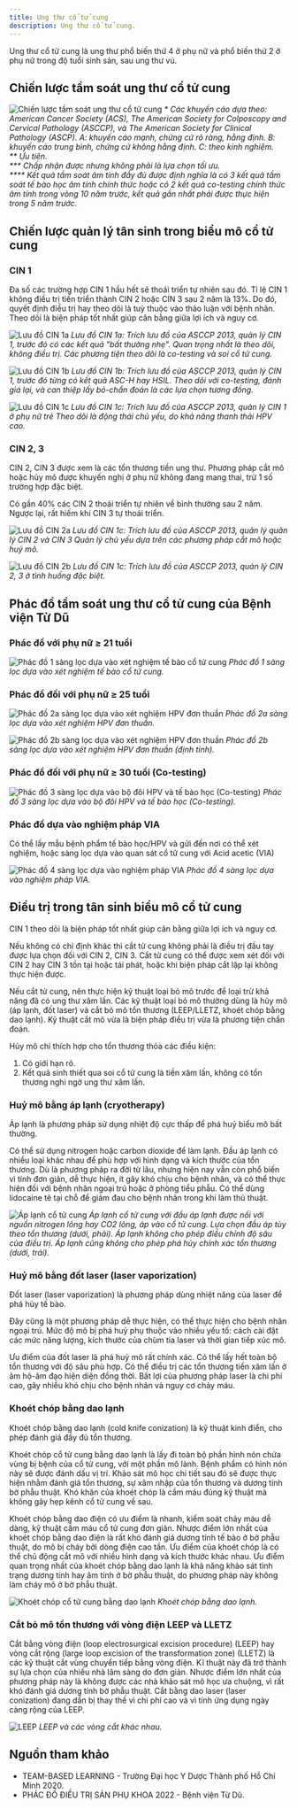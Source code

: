 ```yaml
---
title: Ung thư cổ tử cung
description: Ung thư cổ tử cung.
---
```


Ung thư cổ tử cung là ung thư phổ biến thứ 4 ở phụ nữ và phổ biến thứ 2 ở phụ nữ trong độ tuổi sinh sản, sau ung thư vú.

## Chiến lược tầm soát ung thư cổ tử cung

![Chiến lược tầm soát ung thư cổ tử cung](../../../assets/phu-khoa/ung-thu-co-tu-cung/chien-luoc-tam-soat-ung-thu-co-tu-cung.png)
_\* Các khuyến cáo dựa theo: American Cancer Society (ACS), The American Society for Colposcopy and Cervical Pathology (ASCCP), và The American Society for Clinical Pathology (ASCP). A: khuyến cáo mạnh, chứng cứ rõ ràng, hằng định. B: khuyến cáo trung bình, chứng cứ không hằng định. C: theo kinh nghiệm.<br>** Ưu tiên.<br>\*** Chấp nhận được nhưng không phải là lựa chọn tối ưu.<br>\*\*\*\* Kết quả tầm soát âm tính đầy đủ được định nghĩa là có 3 kết quả tầm soát tế bào học âm tính chính thức hoặc có 2 kết quả co-testing chính thức âm tính trong vòng 10 năm trước, kết quả gần nhất phải được thực hiện trong 5 năm trước._

## Chiến lược quản lý tân sinh trong biểu mô cổ tử cung

### CIN 1

Đa số các trường hợp CIN 1 hầu hết sẽ thoái triển tự nhiên sau đó. Tỉ lệ CIN 1 không điều trị tiến triển thành CIN 2 hoặc CIN 3 sau 2 năm là 13%. Do đó, quyết định điều trị hay theo dõi là tuỳ thuộc vào thảo luận với bệnh nhân. Theo dõi là biện pháp tốt nhất giúp cân bằng giữa lợi ích và nguy cơ.

![Lưu đồ CIN 1a](../../../assets/phu-khoa/ung-thu-co-tu-cung/luu-do-cin-1a-asccp-2013.png)
_Lưu đồ CIN 1a: Trích lưu đồ của ASCCP 2013, quản lý CIN 1, trước đó có các kết quả "bất thường nhẹ". Quan trọng nhất là theo dõi, không điều trị. Các phương tiện theo dõi là co-testing và soi cổ tử cung._

![Lưu đồ CIN 1b](../../../assets/phu-khoa/ung-thu-co-tu-cung/luu-do-cin-1b-asccp-2013.png)
_Lưu đồ CIN 1b: Trích lưu đồ của ASCCP 2013, quản lý CIN 1, trước đó từng có kết quả ASC-H hay HSIL. Theo dõi với co-testing, đánh giá lại, và can thiệp lấy bỏ-chẩn đoán là các lựa chọn tương đồng._

![Lưu đồ CIN 1c](../../../assets/phu-khoa/ung-thu-co-tu-cung/luu-do-cin-1c-asccp-2013.png)
_Lưu đồ CIN 1c: Trích lưu đồ của ASCCP 2013, quản lý CIN 1 ở phụ nữ trẻ Theo dõi là động thái chủ yếu, do khả năng thanh thải HPV cao._

### CIN 2, 3

CIN 2, CIN 3 được xem là các tổn thương tiền ung thư. Phương pháp cắt mô hoặc hủy mô được khuyến nghị ở phụ nữ không đang mang thai, trừ 1 số trường hợp đặc biệt.

Có gần 40% các CIN 2 thoái triển tự nhiên về bình thường sau 2 năm. Ngược lại, rất hiếm khi CIN 3 tự thoái triển.

![Lưu đồ CIN 2a](../../../assets/phu-khoa/ung-thu-co-tu-cung/luu-do-cin-2a-asccp-2013.png)
_Lưu đồ CIN 1c: Trích lưu đồ của ASCCP 2013, quản lý quản lý CIN 2 và CIN 3 Quản lý chủ yếu dựa trên các phương pháp cắt mô hoặc huỷ mô._

![Lưu đồ CIN 2b](../../../assets/phu-khoa/ung-thu-co-tu-cung/luu-do-cin-2b-asccp-2013.png)
_Lưu đồ CIN 1c: Trích lưu đồ của ASCCP 2013, quản lý CIN 2, 3 ở tình huống đặc biệt._

## Phác đồ tầm soát ung thư cổ tử cung của Bệnh viện Từ Dũ

### Phác đồ với phụ nữ &ge; 21 tuổi

![Phác đồ 1 sàng lọc dựa vào xét nghiệm tế bào cổ tử cung](../../../assets/phu-khoa/ung-thu-co-tu-cung/phac-do-1-phu-nu-21-tuoi.png)
_Phác đồ 1 sàng lọc dựa vào xét nghiệm tế bào cổ tử cung._

### Phác đồ đối với phụ nữ &ge; 25 tuổi

![Phác đồ 2a sàng lọc dựa vào xét nghiệm HPV đơn thuần](../../../assets/phu-khoa/ung-thu-co-tu-cung/phac-do-2a-phu-nu-25-tuoi.png)
_Phác đồ 2a sàng lọc dựa vào xét nghiệm HPV đơn thuần._

![Phác đồ 2b sàng lọc dựa vào xét nghiệm HPV đơn thuần](../../../assets/phu-khoa/ung-thu-co-tu-cung/phac-do-2b-phu-nu-25-tuoi.png)
_Phác đồ 2b sàng lọc dựa vào xét nghiệm HPV đơn thuần (định tính)._

### Phác đồ đối với phụ nữ &ge; 30 tuổi (Co-testing)

![Phác đồ 3 sàng lọc dựa vào bộ đôi HPV và tế bào học (Co-testing)](../../../assets/phu-khoa/ung-thu-co-tu-cung/phac-do-3-phu-nu-30-tuoi.png)
_Phác đồ 3 sàng lọc dựa vào bộ đôi HPV và tế bào học (Co-testing)._

### Phác đồ dựa vào nghiệm pháp VIA

Có thể lấy mẫu bệnh phẩm tế bào học/HPV và gửi đến nơi có thể xét nghiệm, hoặc sàng lọc dựa vào quan sát cổ tử cung với Acid acetic (VIA)

![Phác đồ 4 sàng lọc dựa vào nghiệm pháp VIA](../../../assets/phu-khoa/ung-thu-co-tu-cung/phac-do-4-via.png)
_Phác đồ 4 sàng lọc dựa vào nghiệm pháp VIA._

## Điều trị trong tân sinh biểu mô cổ tử cung

CIN 1 theo dõi là biện pháp tốt nhất giúp cân bằng giữa lợi ích và nguy cơ.

Nếu không có chỉ định khác thì cắt tử cung không phải là điều trị đầu tay được lựa chọn đối với CIN 2, CIN 3. Cắt tử cung có thể được xem xét đối với CIN 2 hay CIN 3 tồn tại hoặc tái phát, hoặc khi biện pháp cắt lặp lại không thực hiện được.

Nếu cắt tử cung, nên thực hiện kỹ thuật loại bỏ mô trước để loại trừ khả năng đã có ung thư xâm lấn. Các kỹ thuật loại bỏ mô thường dùng là hủy mô (áp lạnh, đốt laser) và cắt bỏ mô tổn thương (LEEP/LLETZ, khoét chóp bằng dao lạnh). Kỹ thuật cắt mô vừa là biện pháp điều trị vừa là phương tiện chẩn đoán.

Hủy mô chỉ thích hợp cho tổn thương thỏa các điều kiện:

1. Có giới hạn rõ.
2. Kết quả sinh thiết qua soi cổ tử cung là tiền xâm lấn, không có tổn thương nghi ngờ ung thư xâm lấn.

### Huỷ mô bằng áp lạnh (cryotherapy)

Áp lạnh là phương pháp sử dụng nhiệt độ cực thấp để phá huỷ biểu mô bất thường.

Có thể sử dụng nitrogen hoặc carbon dioxide để làm lạnh. Đầu áp lạnh có nhiều loại khác nhau để phù hợp với hình dạng và kích thước của tổn thương. Dù là phương pháp ra đời từ lâu, nhưng hiện nay vẫn còn phổ biến vì tính đơn giản, dễ thực hiện, ít gây khó chịu cho bệnh nhân, và có thể thực hiện đối với bệnh nhân ngoại trú hoặc ở phòng tiểu phẫu. Có thể dùng lidocaine tê tại chỗ để giảm đau cho bệnh nhân trong khi làm thủ thuật.

![Áp lạnh cổ tử cung](../../../assets/phu-khoa/ung-thu-co-tu-cung/ap-lanh-co-tu-cung.png)
_Áp lạnh cổ tử cung với đầu áp lạnh được nối với nguồn nitrogen lỏng hay CO2 lỏng, áp vào cổ tử cung. Lựa chọn đầu áp tùy theo tổn thương (dưới, phải). Áp lạnh không cho phép điều chỉnh độ sâu của điều trị. Áp lạnh cũng không cho phép phá hủy chính xác tổn thương (dưới, trái)._

### Huỷ mô bằng đốt laser (laser vaporization)

Đốt laser (laser vaporization) là phương pháp dùng nhiệt năng của laser để phá hủy tế bào.

Đây cũng là một phương pháp dễ thực hiện, có thể thực hiện cho bệnh nhân ngoại trú. Mức độ mô bị phá huỷ phụ thuộc vào nhiều yếu tố: cách cài đặt các mức năng lượng, kích thước của chùm tia laser và thời gian tiếp xúc mô.

Ưu điểm của đốt laser là phá huỷ mô rất chính xác. Có thể lấy hết toàn bộ tổn thương với độ sâu phù hợp. Có thể điều trị các tổn thương tiền xâm lấn ở âm hộ-âm đạo hiện diện đồng thời. Bất lợi của phương pháp laser là chi phí cao, gây nhiều
khó chịu cho bệnh nhân và nguy cơ chảy máu.

### Khoét chóp bằng dao lạnh

Khoét chóp bằng dao lạnh (cold knife conization) là kỹ thuật kinh điển, cho phép đánh giá đầy đủ tổn thương.

Khoét chóp cổ tử cung bằng dao lạnh là lấy đi toàn bộ phần hình nón chứa vùng bị bệnh của cổ tử cung, với một phần mô lành. Bệnh phẩm có hình nón này sẽ được đánh dấu vị trí. Khảo sát mô học chi tiết sau đó sẽ được thực hiện nhằm đánh giá tổn thương, sự xâm nhập của tổn thương và dương tính bờ phẫu thuật. Khó khăn của khoét chóp là cầm máu đúng kỹ thuật mà không gây hẹp kênh cổ tử cung về sau.

Khoét chóp bằng dao điện có ưu điểm là nhanh, kiểm soát chảy máu dễ dàng, kỹ thuật cầm máu cổ tử cung đơn giản. Nhược điểm lớn nhất của khoét chóp bằng dao điện là rất khó đánh giá dương tính tế bào ở bờ phẫu thuật, do mô bị cháy bởi dòng điện cao tần. Ưu điểm của khoét chóp là có thể chủ động cắt mô với nhiều hình dạng và kích thước khác nhau. Ưu điểm quan trọng nhất của khoét chóp bằng dao lạnh là khả năng khảo sát tình trạng dương tính hay âm tính ở bờ phẫu thuật, do phương pháp này không làm cháy mô ở bờ phẫu thuật.

![Khoét chóp cổ tử cung bằng dao lạnh](../../../assets/phu-khoa/ung-thu-co-tu-cung/khoet-chop-bang-dao-lanh.png)
_Khoét chóp bằng dao lạnh._

### Cắt bỏ mô tổn thương với vòng điện LEEP và LLETZ

Cắt bằng vòng điện (loop electrosurgical excision procedure) (LEEP) hay vòng cắt rộng (large loop excision of the transformation zone) (LLETZ) là các kỹ thuật cắt vùng chuyển tiếp bằng vòng điện. Kĩ thuật này đã trở thành sự lựa chọn của nhiều nhà lâm sàng do đơn giản. Nhược điểm lớn nhất của phương pháp này là không được các nhà khảo sát mô học ưa chuộng, vì rất khó đánh giá dương tính bờ phẫu thuật. Cắt bằng dao laser (laser conization) đang dần bị thay thế vì chi phí cao và vì tính ứng dụng ngày càng rộng của LEEP.

![LEEP](../../../assets/phu-khoa/ung-thu-co-tu-cung/leep.png)
_LEEP và các vòng cắt khác nhau._

## Nguồn tham khảo

- TEAM-BASED LEARNING - Trường Đại học Y Dược Thành phố Hồ Chí Minh 2020.
- PHÁC ĐỒ ĐIỀU TRỊ SẢN PHỤ KHOA 2022 - Bệnh viện Từ Dũ.
